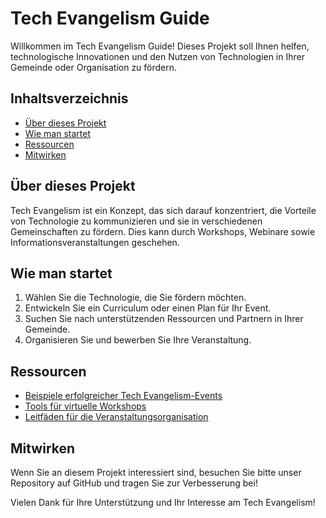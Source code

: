 # Tech Evangelism Guide

Willkommen im Tech Evangelism Guide! Dieses Projekt soll Ihnen helfen, technologische Innovationen und den Nutzen von Technologien in Ihrer Gemeinde oder Organisation zu fördern.

## Inhaltsverzeichnis
- [Über dieses Projekt](#über-dieses-projekt)
- [Wie man startet](#wie-man-startet)
- [Ressourcen](#ressourcen)
- [Mitwirken](#mitwirken)

## Über dieses Projekt
Tech Evangelism ist ein Konzept, das sich darauf konzentriert, die Vorteile von Technologie zu kommunizieren und sie in verschiedenen Gemeinschaften zu fördern. Dies kann durch Workshops, Webinare sowie Informationsveranstaltungen geschehen.

## Wie man startet
1. Wählen Sie die Technologie, die Sie fördern möchten.
2. Entwickeln Sie ein Curriculum oder einen Plan für Ihr Event.
3. Suchen Sie nach unterstützenden Ressourcen und Partnern in Ihrer Gemeinde.
4. Organisieren Sie und bewerben Sie Ihre Veranstaltung.

## Ressourcen
- [Beispiele erfolgreicher Tech Evangelism-Events](https://example.com)
- [Tools für virtuelle Workshops](https://example.com)
- [Leitfäden für die Veranstaltungsorganisation](https://example.com)

## Mitwirken
Wenn Sie an diesem Projekt interessiert sind, besuchen Sie bitte unser Repository auf GitHub und tragen Sie zur Verbesserung bei!

Vielen Dank für Ihre Unterstützung und Ihr Interesse am Tech Evangelism!